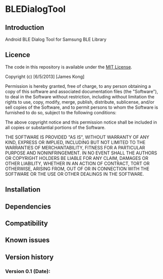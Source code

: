 BLEDialogTool
==========



Introduction
------------
Android BLE Dialog Tool for Samsung BLE Library

Licence
-------
The code in this repository is available under the [MIT License](https://secure.wikimedia.org/wikipedia/en/wiki/Mit_license).

Copyright (c) [6/5/2013] [James Kong]

Permission is hereby granted, free of charge, to any person obtaining a copy of this software and associated documentation files (the "Software"), to deal in the Software without restriction, including without limitation the rights to use, copy, modify, merge, publish, distribute, sublicense, and/or sell copies of the Software, and to permit persons to whom the Software is furnished to do so, subject to the following conditions:

The above copyright notice and this permission notice shall be included in all copies or substantial portions of the Software.

THE SOFTWARE IS PROVIDED "AS IS", WITHOUT WARRANTY OF ANY KIND, EXPRESS OR IMPLIED, INCLUDING BUT NOT LIMITED TO THE WARRANTIES OF MERCHANTABILITY, FITNESS FOR A PARTICULAR PURPOSE AND NONINFRINGEMENT. IN NO EVENT SHALL THE AUTHORS OR COPYRIGHT HOLDERS BE LIABLE FOR ANY CLAIM, DAMAGES OR OTHER LIABILITY, WHETHER IN AN ACTION OF CONTRACT, TORT OR OTHERWISE, ARISING FROM, OUT OF OR IN CONNECTION WITH THE SOFTWARE OR THE USE OR OTHER DEALINGS IN THE SOFTWARE.

Installation
------------

Dependencies
------------


Compatibility
------------


Known issues
------------

Version history
------------

### Version 0.1 (Date):
